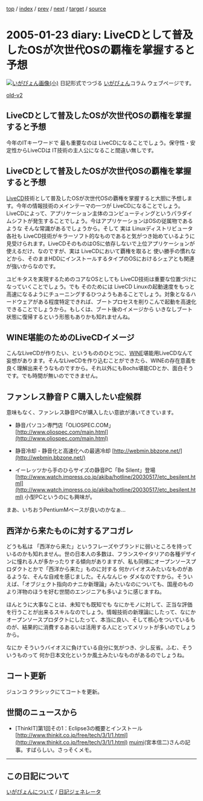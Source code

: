 [top](https://igapyon.github.io/diary/) 
 / [index](https://igapyon.github.io/diary/2005/index.html) 
 / [prev](https://igapyon.github.io/diary/2005/ig050122.html) 
 / [next](https://igapyon.github.io/diary/2005/ig050125.html) 
 / [target](https://igapyon.github.io/diary/2005/ig050123.html) 
 / [source](https://github.com/igapyon/diary/blob/gh-pages/2005/ig050123.html.src.md) 

2005-01-23 diary: LiveCDとして普及したOSが次世代OSの覇権を掌握すると予想
=====================================================================================================
[![いがぴょん画像(小)](https://igapyon.github.io/diary/images/iga200306s.jpg "いがぴょん")](https://igapyon.github.io/diary/memo/memoigapyon.html) 日記形式でつづる [いがぴょん](https://igapyon.github.io/diary/memo/memoigapyon.html)コラム ウェブページです。

[old-v2](ig050123-orig.html)

## LiveCDとして普及したOSが次世代OSの覇権を掌握すると予想

今年のITキーワードで 最も重要なのは LiveCDになることでしょう。保守性・安定性からLiveCDは IT技術の主人公になること間違い無しです。


## LiveCDとして普及したOSが次世代OSの覇権を掌握すると予想

[LiveCD](http://www.igapyon.jp/igapyon/diary/keyword/livecd.html)技術として普及したOSが次世代OSの覇権を掌握すると大胆に予想します。今年の情報技術のメインテーマの一つが
LiveCDになることでしょう。LiveCDによって、アプリケーション主体のコンピューティングというパラダイムシフトが発生することでしょう。今はアプリケーションはOSの従属物であるような そんな常識があるでしょうから。そして 実は Linuxディストリビュータ各社も LiveCD技術がキラーソフト的なものであると気がつき始めているように見受けられます。LiveCDそのものはOSに依存しないで上位アプリケーションが使えるだけ、なのですが、実は LiveCDにおいて覇権を取ると 使い勝手の慣れなどから、そのままHDDにインストールするタイプのOSにおけるシェアとも関連が強いからなのです。

ユビキタスを実現するためのコアなOSとしても LiveCD技術は重要な位置づけになっていくことでしょう。でも そのためには LiveCD Linuxの起動速度をもっと高速になるようにチューニングするひつようもあることでしょう。対象となるハードウェアがある程度特定できれば、ブートプロセスを削りこんで起動を高速化できることでしょうから。もしくは、ブート後のイメージから いきなしブート状態に復帰するという形態もありかも知れませんね。

## WINE堪能のためのLiveCDイメージ

こんなLiveCDが作りたい、というもののひとつに、[WINE](http://www.igapyon.jp/igapyon/diary/keyword/wine.html)堪能用LiveCDなんて妄想があります。そんなLiveCDを作り込むことができたら、WINEの存在意義を良く理解出来そうなものですから。それ以外にもBochs堪能CDとか、面白そうです。でも時間が無いのでできません。

## ファンレス静音ＰＣ購入したい症候群

意味もなく、ファンレス静音PCが購入したい意欲が湧いてきています。

* 静音パソコン専門店「OLIOSPEC.COM」
  [http://www.oliospec.com/main.html](http://www.oliospec.com/main.html)
  
* 静音冷却 - 静音化と高速化への最適冷却
  [http://webmin.bbzone.net/](http://webmin.bbzone.net/)
  
* イーレッツから手のひらサイズの静音PC「Be Silent」登場
  [http://www.watch.impress.co.jp/akiba/hotline/20030517/etc_besilent.html](http://www.watch.impress.co.jp/akiba/hotline/20030517/etc_besilent.html)
  小型PCというのにも興味が。

まあ、いちおうPentiumMベースが良いのかなぁ…

## 西洋から来たものに対するアコガレ

どうも私は 「西洋から来た」というフレーズやブランドに弱いところを持っているのかも知れません。世の日本人の多数は、フランスやイタリアの各種デザインに憧れる人が多かったりする傾向がありますが、私も同様にオープンソースプロダクトとかで「西洋から来た」ものに対する 何かバイオスみたいなものがあるような、そんな自戒を感じました。そんなんじゃ ダメなのですから。そういえば、「オブジェクト指向のナニか新理論」みたいなのについても、国産のものより洋物のほうを好む世間のエンジニアも多いように感じますね。

ほんとうに大事なことは、未知でも既知でも なにかモノに対して、正当な評価を行うことが出来るスキルなのでしょう。情報技術の新理論にしたって、なにかオープンソースプロダクトにしたって、本当に良い、そして核心をついているものが、結果的に消費するあるいは活用する人にとってメリットが多いのでしょうから。

なにか そういうバイオスに負けている自分に気がつき、少し反省。ふむ、そういうものって 何か日本文化というか風土みたいなものがあるのでしょうね。

## コート更新

ジュンコ クラシックにてコートを更新。

## 世間のニュースから

* [ThinkIT]第1回その1：Eclipse3の概要とインストール
[http://www.thinkit.co.jp/free/tech/3/1/1.html](http://www.thinkit.co.jp/free/tech/3/1/1.html)
  [muimi](http://muimi.com/)(宮本信二)さんの記事。すばらしい。さっそくメモ。

----------------------------------------------------------------------------------------------------

## この日記について
[いがぴょんについて](https://igapyon.github.io/diary/memo/memoigapyon.html) / [日記ジェネレータ](https://github.com/igapyon/igapyonv3)
